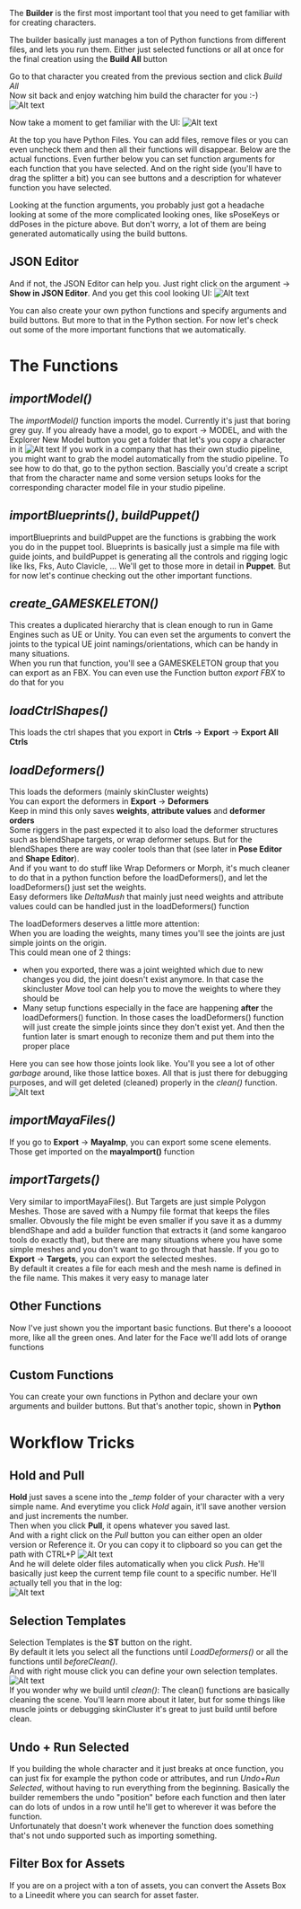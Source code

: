
The **Builder** is the first most important tool that you need to get familiar with for creating characters.

The builder basically just manages a ton of Python functions from different files, and lets
you run them. Either just selected functions or all at once for the final creation using the **Build All** button

Go to that character you created from the previous section and click *Build All*  
Now sit back and enjoy watching him build the character for you :-)
![Alt text](images/builder_buildAll.gif)

Now take a moment to get familiar with the UI:
![Alt text](images/builder_filesAndFunctions.jpg)

At the top you have Python Files. You can add files, remove files or you can even uncheck them and then all their functions will disappear.
Below are the actual functions. Even further below you can set function arguments for each function that you have selected.
And on the right side (you'll have to drag the splitter a bit) you can see buttons and a description for 
whatever function you have selected.


Looking at the function arguments, you probably just got a headache looking at some of the more complicated looking ones,
like sPoseKeys or ddPoses in the picture above. But don't worry, a lot of them are being generated automatically using the
build buttons.  

## JSON Editor
And if not, the JSON Editor can help you. Just right click on the argument -> **Show in JSON Editor**. And you get this cool looking UI:
![Alt text](images/builder_jsoneditor.jpg)





You can also create your own python functions and specify arguments and build buttons. But more to that
in the Python section.
For now let's check out some of the more important functions that we automatically.  


# The Functions

## *importModel()* 

The *importModel()* function imports the model. Currently it's just that boring grey guy. 
If you already have a model, go to export -> MODEL, and with the Explorer New Model button
you get a folder that let's you copy a character in it
![Alt text](images/addModel.gif)
If you work in a company that has their own studio pipeline, you might want to grab
the model automatically from the studio pipeline. To see how to do that, go to the python section.
Bascially you'd create a script that from the character name and some version setups looks for the corresponding character model file
in your studio pipeline.


## *importBlueprints()*, *buildPuppet()*
importBlueprints and buildPuppet are the functions is grabbing the work you do in the puppet tool.
Blueprints is basically just a simple ma file with guide joints, and buildPuppet is generating all the 
controls and rigging logic like Iks, Fks, Auto Clavicle, ...
We'll get to those more in detail in **Puppet**. But for now let's continue checking out the 
other important functions.

## *create_GAMESKELETON()*
This creates a duplicated hierarchy that is clean enough to run in Game Engines such as UE or Unity.
You can even set the arguments to convert the joints to the typical UE joint namings/orientations,
which can be handy in many situations.  
When you run that function, you'll see a GAMESKELETON group that you can export as an FBX. 
You can even use the Function button *export FBX* to do that for you   


## *loadCtrlShapes()*
This loads the ctrl shapes that you export in **Ctrls** -> **Export** -> **Export All Ctrls** 


## *loadDeformers()*
This loads the deformers (mainly skinCluster weights)   
You can export the deformers in **Export** -> **Deformers**  
Keep in mind this only saves **weights**, **attribute values** and **deformer orders**  
Some riggers in the past expected it to also load the deformer structures such as blendShape targets, or wrap deformer setups.
But for the blendShapes there are way cooler tools than that (see later in **Pose Editor** and **Shape Editor**).   
And if you want to do stuff like Wrap Deformers or Morph, it's much cleaner to do that in a 
python function before the loadDeformers(), and let the loadDeformers() just set the weights.  
Easy deformers like *DeltaMush* that mainly just need weights and attribute values could can be handled 
just in the loadDeformers() function

The loadDeformers deserves a little more attention:  
When you are loading the weights, many times you'll see the joints are just simple joints on the origin.  
This could mean one of 2 things:  
- when you exported, there was a joint weighted which due to new changes you did, the joint doesn't exist anymore. 
In that case the skincluster *Move* tool can help you to move the weights to where they should be
- Many setup functions especially in the face are happening **after** the loadDeformers() function. In those cases
the loadDeformers() function will just create the simple joints since they don't exist yet. And then 
the funtion later is smart enough to reconize them and put them into the proper place

Here you can see how those joints look like. You'll you see a lot of other *garbage* around, like those lattice boxes.
All that is just there for debugging purposes, and will get deleted (cleaned) properly in the *clean()* function. 
![Alt text](images/builder_jointsAtOrigin.jpg)  


## *importMayaFiles()*
If you go to **Export** -> **MayaImp**, you can export some scene elements. Those get imported on the **mayaImport()** function

## *importTargets()*
Very similar to importMayaFiles(). But Targets are just simple Polygon Meshes. Those are saved with a Numpy file format
that keeps the files smaller. Obvously the file might be even smaller if you save it as a dummy blendShape and add a builder function that extracts it (and some kangaroo tools do exactly that),
but there are many situations where you have some simple meshes and you don't want to go through that hassle.
If you go to **Export** -> **Targets**, you can export the selected meshes.  
By default it creates a file for each mesh and the mesh name is defined in the file name. 
This makes it very easy to manage later


## Other Functions
Now I've just shown you the important basic functions. But there's a looooot more, like all the green ones.
And later for the Face we'll add lots of orange functions


## Custom Functions
You can create your own functions in Python and declare your own arguments and builder buttons. But that's another topic, shown in **Python**  


# Workflow Tricks

## Hold and Pull
**Hold** just saves a scene into the *_temp* folder of your character with a very simple name. And everytime you 
click *Hold* again, it'll save another version and just increments the number.  
Then when you click **Pull**, it opens whatever you saved last.  
And with a right click on the *Pull* button you can either open an older version or Reference it. Or you can copy it to clipboard so
you can get the path with CTRL+P
![Alt text](images/PullScene.gif)  
And he will delete older files automatically when you click *Push*.
He'll basically just keep the current temp file count to a specific number. He'll actually tell you that in the log:   
![Alt text](images/pushSceneLog.jpg)


## Selection Templates
Selection Templates is the **ST** button on the right.  
By default it lets you select all the functions until *LoadDeformers()* or all the functions until *beforeClean()*.  
And with right mouse click you can define your own selection templates.  
![Alt text](images/builder_selectionTemplate.gif)  
If you wonder why we build until *clean()*: The clean() functions are basically cleaning the scene.
You'll learn more about it later, but for some things like muscle joints or debugging skinCluster it's
great to just build until before clean.


## Undo + Run Selected
If you building the whole character and it just breaks at once function, you can just fix for example the python code or
attributes, and run *Undo+Run Selected*, without having to run everything from the beginning. Basically the builder
remembers the undo "position" before each function and then later can do lots of undos in a row until he'll get to
wherever it was before the function.  
Unfortunately that doesn't work whenever the function does something that's not undo supported such as importing something.


## Filter Box for Assets
If you are on a project with a ton of assets, you can convert the Assets Box to a Lineedit where you can search 
for asset faster.
